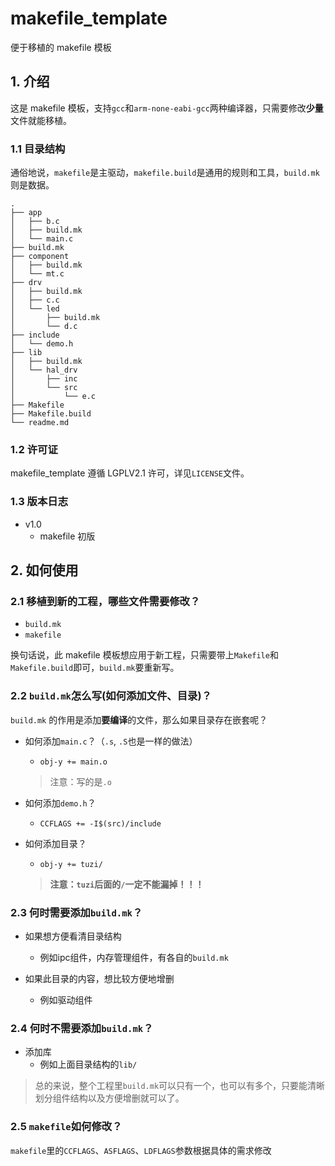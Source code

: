 # makefile_template
便于移植的 makefile 模板

## 1. 介绍
这是 makefile 模板，支持`gcc`和`arm-none-eabi-gcc`两种编译器，只需要修改**少量**文件就能移植。

### 1.1 目录结构
通俗地说，`makefile`是主驱动，`makefile.build`是通用的规则和工具，`build.mk`则是数据。

```
.
├── app
│   ├── b.c
│   ├── build.mk
│   └── main.c
├── build.mk
├── component
│   ├── build.mk
│   └── mt.c
├── drv
│   ├── build.mk
│   ├── c.c
│   └── led
│       ├── build.mk
│       └── d.c
├── include
│   └── demo.h
├── lib
│   ├── build.mk
│   └── hal_drv
│       ├── inc
│       └── src
│           └── e.c
├── Makefile
├── Makefile.build
└── readme.md
```

### 1.2 许可证
makefile_template 遵循 LGPLV2.1 许可，详见`LICENSE`文件。

### 1.3 版本日志
- v1.0
	- makefile 初版

## 2. 如何使用

### 2.1 移植到新的工程，哪些文件需要修改？
- `build.mk`
- `makefile`

换句话说，此 makefile 模板想应用于新工程，只需要带上`Makefile`和`Makefile.build`即可，`build.mk`要重新写。

### 2.2 `build.mk`怎么写(如何添加文件、目录)？
`build.mk` 的作用是添加**要编译**的文件，那么如果目录存在嵌套呢？

- 如何添加`main.c`？（`.s`, `.S`也是一样的做法）
	- `obj-y += main.o`
	> 注意：写的是`.o`

- 如何添加`demo.h`？
	- `CCFLAGS += -I$(src)/include`

- 如何添加目录？
	- `obj-y += tuzi/`
	> **注意：`tuzi`后面的`/`一定不能漏掉！！！**

### 2.3 何时需要添加`build.mk`？
- 如果想方便看清目录结构
	- 例如ipc组件，内存管理组件，有各自的`build.mk`

- 如果此目录的内容，想比较方便地增删
	- 例如驱动组件

### 2.4 何时不需要添加`build.mk`？
- 添加库
	- 例如上面目录结构的`lib/`

> 总的来说，整个工程里`build.mk`可以只有一个，也可以有多个，只要能清晰划分组件结构以及方便增删就可以了。

### 2.5 `makefile`如何修改？
`makefile`里的`CCFLAGS`、`ASFLAGS`、`LDFLAGS`参数根据具体的需求修改
